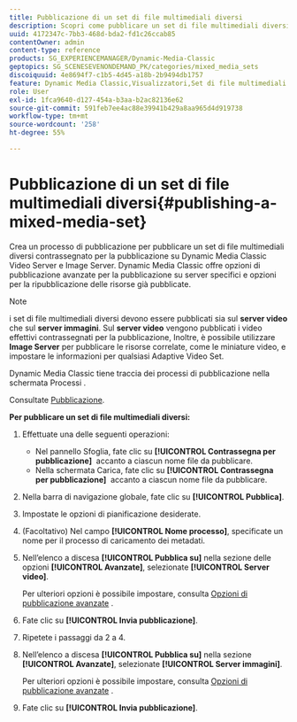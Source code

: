 ```yaml
---
title: Pubblicazione di un set di file multimediali diversi
description: Scopri come pubblicare un set di file multimediali diversi.
uuid: 4172347c-7bb3-468d-bda2-fd1c26ccab85
contentOwner: admin
content-type: reference
products: SG_EXPERIENCEMANAGER/Dynamic-Media-Classic
geptopics: SG_SCENESEVENONDEMAND_PK/categories/mixed_media_sets
discoiquuid: 4e8694f7-c1b5-4d45-a18b-2b9494db1757
feature: Dynamic Media Classic,Visualizzatori,Set di file multimediali diversi
role: User
exl-id: 1fca9640-d127-454a-b3aa-b2ac82136e62
source-git-commit: 591feb7ee4ac88e39941b429a8aa965d4d919738
workflow-type: tm+mt
source-wordcount: '258'
ht-degree: 55%

---
```


# Pubblicazione di un set di file multimediali diversi{#publishing-a-mixed-media-set}

Crea un processo di pubblicazione per pubblicare un set di file multimediali diversi contrassegnato per la pubblicazione su Dynamic Media Classic Video Server e Image Server. Dynamic Media Classic offre opzioni di pubblicazione avanzate per la pubblicazione su server specifici e opzioni per la ripubblicazione delle risorse già pubblicate.

>[!NOTE]
>
>i set di file multimediali diversi devono essere pubblicati sia sul **server video** che sul **server immagini**. Sul **server video** vengono pubblicati i video effettivi contrassegnati per la pubblicazione, Inoltre, è possibile utilizzare **Image Server** per pubblicare le risorse correlate, come le miniature video, e impostare le informazioni per qualsiasi Adaptive Video Set.

Dynamic Media Classic tiene traccia dei processi di pubblicazione nella schermata Processi .

Consultate [Pubblicazione](publishing-files.md#publishing_files).

<!-- 

Comment Type: remark
Last Modified By: unknown unknown 
Last Modified Date: 

<p>RB: Updated the following steps as per Cynthia email, 11/9/2012, added 11/12/2012</p>

 -->

**Per pubblicare un set di file multimediali diversi:**

1. Effettuate una delle seguenti operazioni:

   * Nel pannello Sfoglia, fate clic su **[!UICONTROL Contrassegna per pubblicazione]**  accanto a ciascun nome file da pubblicare.
   * Nella schermata Carica, fate clic su **[!UICONTROL Contrassegna per pubblicazione]**  accanto a ciascun nome file da pubblicare.

1. Nella barra di navigazione globale, fate clic su **[!UICONTROL Pubblica]**.
1. Impostate le opzioni di pianificazione desiderate.
1. (Facoltativo) Nel campo **[!UICONTROL Nome processo]**, specificate un nome per il processo di caricamento dei metadati.
1. Nell’elenco a discesa **[!UICONTROL Pubblica su]** nella sezione delle opzioni **[!UICONTROL Avanzate]**, selezionate **[!UICONTROL Server video]**.

   Per ulteriori opzioni è possibile impostare, consulta [Opzioni di pubblicazione avanzate](publishing-files.md#advanced_publish_options) .

1. Fate clic su **[!UICONTROL Invia pubblicazione]**.
1. Ripetete i passaggi da 2 a 4.
1. Nell’elenco a discesa **[!UICONTROL Pubblica su]** nella sezione **[!UICONTROL Avanzate]**, selezionate **[!UICONTROL Server immagini]**.

   Per ulteriori opzioni è possibile impostare, consulta [Opzioni di pubblicazione avanzate](publishing-files.md#advanced_publish_options) .

1. Fate clic su **[!UICONTROL Invia pubblicazione]**.

